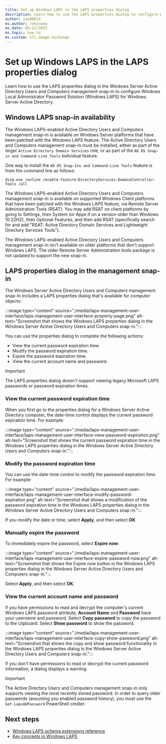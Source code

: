 ```yaml
---
title: Set up Windows LAPS in the LAPS properties dialog
description: Learn how to use the LAPS properties dialog to configure Windows Local Administrator Password Solution (Windows LAPS) for Windows Server Active Directory.
author: jay98014
ms.author: roharwoo
ms.date: 05/12/2025
ms.topic: how-to
ms.custom: sfi-image-nochange
---
```


# Set up Windows LAPS in the LAPS properties dialog

Learn how to use the LAPS properties dialog in the Windows Server Active Directory Users and Computers management snap-in to configure Windows Local Administrator Password Solution (Windows LAPS) for Windows Server Active Directory.

## Windows LAPS snap-in availability

The Windows LAPS-enabled Active Directory Users and Computers management snap-in is available on Windows Server platforms that have been patched with the Windows LAPS feature. The Active Directory Users and Computers management snap-in must be installed, either as part of the larger `Active Directory Domain Services` role, or as part of the `AD DS Snap-in and Command-Line Tools` individual feature.

One way to install the `AD DS Snap-Ins and Command-Line Tools` feature is from the command line as follows:

```
dism.exe /online /enable-feature:DirectoryServices-DomainController-Tools /all
```

The Windows LAPS-enabled Active Directory Users and Computers management snap-in is available on supported Windows Client platforms that have been patched with the Windows LAPS feature, via Remote Server Administration Tools (RSAT). You may add RSAT on client platforms by going to Settings, then System (or Apps if on a version older than Windows 10 22H2), then Optional Features, and then add RSAT (specifically search for and add "RSAT: Active Directory Domain Services and Lightweight Directory Services Tools").

The Windows LAPS-enabled Active Directory Users and Computers management snap-in isn't available on older platforms that don't support Windows LAPS. The older Remote Server Administration tools package is not updated to support the new snap-in.

## LAPS properties dialog in the management snap-in

The Windows Server Active Directory Users and Computers management snap-in includes a LAPS properties dialog that's available for computer objects:

:::image type="content" source="./media/laps-management-user-interface/laps-management-user-interface-property-page.png" alt-text="Screenshot that shows the Windows LAPS properties dialog in the Windows Server Active Directory Users and Computers snap-in.":::

You can use the properties dialog to complete the following actions:

- View the current password expiration time.
- Modify the password expiration time.
- Expire the password expiration time.
- View the current account name and password.

> [!IMPORTANT]
> The LAPS properties dialog doesn't support viewing legacy Microsoft LAPS passwords or password expiration times.

### View the current password expiration time

When you first go to the properties dialog for a Windows Server Active Directory computer, the date-time control displays the current password expiration time. For example:

:::image type="content" source="./media/laps-management-user-interface/laps-management-user-interface-view-password-expiration.png" alt-text="Screenshot that shows the current password expiration time in the Windows LAPS properties dialog in the Windows Server Active Directory Users and Computers snap-in.":::

### Modify the password expiration time

You can use the date-time control to modify the password expiration time. For example:

:::image type="content" source="./media/laps-management-user-interface/laps-management-user-interface-modify-password-expiration.png" alt-text="Screenshot that shows a modification of the password expiration time in the Windows LAPS properties dialog in the Windows Server Active Directory Users and Computers snap-in.":::

If you modify the date or time, select **Apply**, and then select **OK**.

### Manually expire the password

To immediately expire the password, select **Expire now**:

:::image type="content" source="./media/laps-management-user-interface/laps-management-user-interface-expire-password-now.png" alt-text="Screenshot that shows the Expire now button in the Windows LAPS properties dialog in the Windows Server Active Directory Users and Computers snap-in.":::

Select **Apply**, and then select **OK**.

### View the current account name and password

If you have permissions to read and decrypt the computer's current Windows LAPS password attribute, **Account Name** and **Password** have your username and password. Select **Copy password** to copy the password to the clipboard. Select **Show password** to show the password.

:::image type="content" source="./media/laps-management-user-interface/laps-management-user-interface-copy-show-password.png" alt-text="Screenshot that shows the copy and show password functionality in the Windows LAPS properties dialog in the Windows Server Active Directory Users and Computers snap-in.":::

If you don't have permissions to read or decrypt the current password information, a dialog displays a warning.

> [!IMPORTANT]
> The Active Directory Users and Computers management snap-in only supports viewing the most recently stored password. In order to query older passwords (assuming you enabled password history), you must use the `Get-LapsADPassword` PowerShell cmdlet.

## Next steps

- [Windows LAPS schema extensions reference](laps-technical-reference.md)
- [Key concepts in Windows LAPS](laps-concepts-overview.md)
